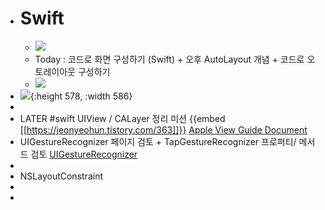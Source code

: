 - # Swift
	- ![](https://cdn.discordapp.com/attachments/1087563204307202090/1129283507525537872/SPOILER__2023-07-14_2.29.23.png)
	- Today : 코드로 화면 구성하기 (Swift) + 오후 AutoLayout 개념 + 코드로 오토레이아웃 구성하기
	- ![](https://cdn.discordapp.com/attachments/1087563204307202090/1129279700800385024/SPOILER__2023-07-14_2.11.57.png)
- ![](https://cdn.discordapp.com/attachments/1087563204307202090/1129308401181151243/image.png){:height 578, :width 586}
-
- LATER #swift UIView / CALayer 정리 미션 {{embed [[https://jeonyeohun.tistory.com/363]]}}
  [Apple View Guide Document](https://developer.apple.com/library/archive/documentation/WindowsViews/Conceptual/ViewPG_iPhoneOS/WindowsandViews/WindowsandViews.html#//apple_ref/doc/uid/TP40009503-CH2-SW9)
- UIGestureRecognizer 페이지 검토 + TapGestureRecognizer 프로퍼티/ 메서드 검토
  [UIGestureRecognizer](https://developer.apple.com/documentation/uikit/uigesturerecognizer)
-
- NSLayoutConstraint
-
-